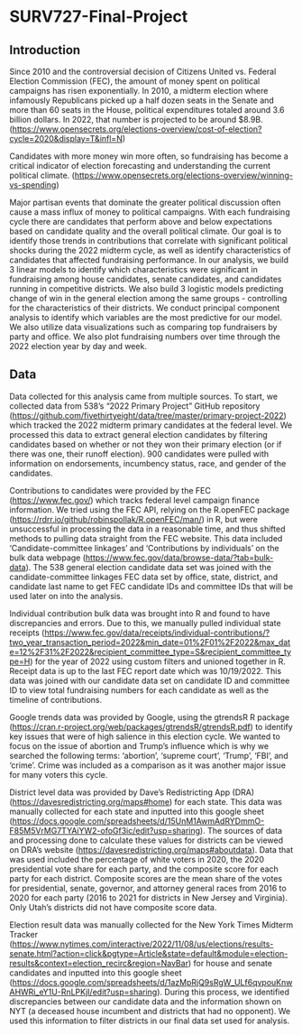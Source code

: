 # SURV727-Final-Project

## Introduction
Since 2010 and the controversial decision of Citizens United vs. Federal Election Commission (FEC), the amount of money spent on political campaigns has risen exponentially. In 2010, a midterm election where infamously Republicans picked up a half dozen seats in the Senate and more than 60 seats in the House, political expenditures totaled around 3.6 billion dollars. In 2022, that number is projected to be around $8.9B. (https://www.opensecrets.org/elections-overview/cost-of-election?cycle=2020&display=T&infl=N)

Candidates with more money win more often, so fundraising has become a critical indicator of election forecasting and understanding the current political climate. (https://www.opensecrets.org/elections-overview/winning-vs-spending)

Major partisan events that dominate the greater political discussion often cause a mass influx of money to political campaigns. With each fundraising cycle there are candidates that perform above and below expectations based on candidate quality and the overall political climate. Our goal is to identify those trends in contributions that correlate with significant political shocks during the 2022 midterm cycle, as well as identify characteristics of candidates that affected fundraising performance. In our analysis, we build 3 linear models to identify which characteristics were significant in fundraising among house candidates, senate candidates, and candidates running in competitive districts. We also build 3 logistic models predicting change of win in the general election among the same groups - controlling for the characteristics of their districts. We conduct principal component analysis to identify which variables are the most predictive for our model. We also utilize data visualizations such as comparing top fundraisers by party and office. We also plot fundraising numbers over time through the 2022 election year by day and week.

## Data

Data collected for this analysis came from multiple sources. To start, we collected data from 538’s “2022 Primary Project” GitHub repository (https://github.com/fivethirtyeight/data/tree/master/primary-project-2022) which tracked the 2022 midterm primary candidates at the federal level. We processed this data to extract general election candidates by filtering candidates based on whether or not they won their primary election (or if there was one, their runoff election). 900 candidates were pulled with information on endorsements, incumbency status, race, and gender of the candidates. 

Contributions to candidates were provided by the FEC (https://www.fec.gov/) which tracks federal level campaign finance information. We tried using the FEC API, relying on the R.openFEC package (https://rdrr.io/github/robinspollak/R.openFEC/man/) in R, but were unsuccessful in processing the data in a reasonable time, and thus shifted methods to pulling data straight from the FEC website. This data included ‘Candidate-committee linkages’ and ‘Contributions by individuals’ on the bulk data webpage (https://www.fec.gov/data/browse-data/?tab=bulk-data). The 538 general election candidate data set was joined with the candidate-committee linkages FEC data set by office, state, district, and candidate last name to get FEC candidate IDs and committee IDs that will be used later on into the analysis. 

Individual contribution bulk data was brought into R and found to have discrepancies and errors. Due to this, we manually pulled individual state receipts (https://www.fec.gov/data/receipts/individual-contributions/?two_year_transaction_period=2022&min_date=01%2F01%2F2022&max_date=12%2F31%2F2022&recipient_committee_type=S&recipient_committee_type=H) for the year of 2022 using custom filters and unioned together in R. Receipt data is up to the last FEC report date which was 10/19/2022. This data was joined with our candidate data set on candidate ID and committee ID to view total fundraising numbers for each candidate as well as the timeline of contributions.

Google trends data was provided by Google, using the gtrendsR R package (https://cran.r-project.org/web/packages/gtrendsR/gtrendsR.pdf) to identify key issues that were of high salience in this election cycle. We wanted to focus on the issue of abortion and Trump’s influence which is why we searched the following terms: ‘abortion’, ‘supreme court’, ‘Trump’, ‘FBI’, and ‘crime’. Crime was included as a comparison as it was another major issue for many voters this cycle.

District level data was provided by Dave’s Redistricting App (DRA) (https://davesredistricting.org/maps#home) for each state. This data was manually collected for each state and inputted into this google sheet (https://docs.google.com/spreadsheets/d/15UnM1AwmAdRYDmmO-F85M5VrMG7TYAiYW2-ofoGf3ic/edit?usp=sharing). The sources of data and processing done to calculate these values for districts can be viewed on DRA’s website (https://davesredistricting.org/maps#aboutdata). Data that was used included the percentage of white voters in 2020, the 2020 presidential vote share for each party, and the composite score for each party for each district. Composite scores are the mean share of the votes for presidential, senate, governor, and attorney general races from 2016 to 2020 for each party (2016 to 2021 for districts in New Jersey and Virginia). Only Utah’s districts did not have composite score data.

Election result data was manually collected for the New York Times Midterm Tracker (https://www.nytimes.com/interactive/2022/11/08/us/elections/results-senate.html?action=click&pgtype=Article&state=default&module=election-results&context=election_recirc&region=NavBar) for house and senate candidates and inputted into this google sheet (https://docs.google.com/spreadsheets/d/1azMpRjQ9sRgW_ULf6qvpouKnwAHWRi_eY1U-RnLPKjI/edit?usp=sharing). During this process, we identified discrepancies between our candidate data and the information shown on NYT (a deceased house incumbent and districts that had no opponent). We used this information to filter districts in our final data set used for analysis.
